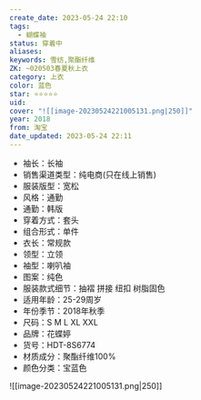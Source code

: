 ```yaml
---
create_date: 2023-05-24 22:10
tags:
  - 蝴蝶袖
status: 穿着中
aliases:
keywords: 雪纺,聚酯纤维
ZK: ~020503春夏秋上衣
category: 上衣
color: 蓝色
star: ⭐⭐⭐⭐⭐
uid:
cover: "![[image-20230524221005131.png|250]]"
year: 2018
from: 淘宝
date_updated: 2023-05-24 22:11
---
```


- 袖长：长袖
- 销售渠道类型：纯电商(只在线上销售)
- 服装版型：宽松
- 风格：通勤
- 通勤：韩版
- 穿着方式：套头
- 组合形式：单件
- 衣长：常规款
- 领型：立领
- 袖型：喇叭袖
- 图案：纯色
- 服装款式细节：抽褶 拼接 纽扣 树脂固色
- 适用年龄：25-29周岁
- 年份季节：2018年秋季
- 尺码：S M L XL XXL
- 品牌：花蝶婷
- 货号：HDT-8S6774
- 材质成分：聚酯纤维100%
- 颜色分类：宝蓝色

![[image-20230524221005131.png|250]]
